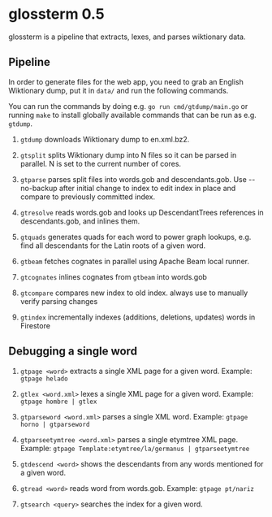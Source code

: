 # glossterm 0.5

glossterm is a pipeline that extracts, lexes, and parses wiktionary data.

## Pipeline

In order to generate files for the web app, you need to grab an English
Wiktionary dump, put it in `data/` and run the following commands.

You can run the commands by doing e.g. `go run cmd/gtdump/main.go` or running `make`
to install globally available commands that can be run as e.g. `gtdump`.

1. `gtdump`
   downloads Wiktionary dump to en.xml.bz2.

1. `gtsplit`
   splits Wiktionary dump into N files so it can be parsed in parallel.
   N is set to the current number of cores.

1. `gtparse`
   parses split files into words.gob and descendants.gob.
   Use --no-backup after initial change to index to edit index in place and
   compare to previously committed index.

1. `gtresolve`
   reads words.gob and looks up DescendantTrees references in
   descendants.gob, and inlines them.

1. `gtquads`
   generates quads for each word to power graph lookups, e.g. find all
   descendants for the Latin roots of a given word.

1. `gtbeam`
   fetches cognates in parallel using Apache Beam local runner.

1. `gtcognates`
   inlines cognates from `gtbeam` into words.gob

1. `gtcompare`
   compares new index to old index. always use to manually verify parsing changes

1. `gtindex`
   incrementally indexes (additions, deletions, updates) words in Firestore

## Debugging a single word

1. `gtpage <word>`
   extracts a single XML page for a given word.
   Example: `gtpage helado`

1. `gtlex <word.xml>`
   lexes a single XML page for a given word.
   Example: `gtpage hombre | gtlex`

1. `gtparseword <word.xml>`
   parses a single XML word.
   Example: `gtpage horno | gtparseword`

1. `gtparseetymtree <word.xml>`
   parses a single etymtree XML page.
   Example: `gtpage Template:etymtree/la/germanus | gtparseetymtree`

1. `gtdescend <word>`
   shows the descendants from any words mentioned for a given word.

1. `gtread <word>`
   reads word from words.gob.
   Example: `gtpage pt/nariz`

1. `gtsearch <query>`
   searches the index for a given word.

